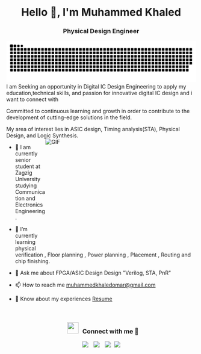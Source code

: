 <h1 align="center">Hello 👋, I'm Muhammed Khaled</h1>
<h3 align="center">Physical Design Engineer </h3>

<div align="center">
  <a href="https://github.com/MuhammedMado/">
  <img  src="https://github.com/1999AZZAR/1999AZZAR/blob/main/resources/img/grid-snake.svg"
       alt="snake" /></a>
</div>
<div size='20px'> I am Seeking an opportunity in Digital IC Design Engineering to apply my education,technical skills, and passion for innovative digital IC design and i want to connect with
</div>
<p></p>
<div size='20px'> Committed to continuous learning and growth in order to contribute to the development of cutting-edge solutions in the field.
</div>
<p></p>
<div size='20px'> My area of interest lies in ASIC design, Timing analysis(STA), Physical Design, and Logic Synthesis.
</div>


<a target="_blank" align="center">
    <a href="https://www.linkedin.com/in/muhammed-mado/">

  <img align="right" top="500" height="300" width="400" alt="GIF" src="https://media.giphy.com/media/xUPGGu9zmB3gYjxzdC/giphy.gif">
 
</a>

- 🔭 I am currently senior student at Zagzig University studying Communication and Electronics Engineering.

- 🌱 I’m currently learning physical verification , Floor planning , Power planning , Placement , Routing and chip finishing.

- 💬  Ask me about FPGA/ASIC Design Design "Verilog, STA, PnR"

- 📫 How to reach me muhammedkhaledomar@gmail.com

- 📄 Know about my experiences <a href="https://bit.ly/MadoResume">Resume</a>
<br/>
<h3 align="center" >   <a style="margin-left: 10px;" target="_blank" href="https://github.com/MuhammedMado/">
          <img src="https://media.giphy.com/media/iY8CRBdQXODJSCERIr/giphy.gif" width="30" height="30" style="margin-right: 10px;"></a>Connect with me 🤝 </h3>

<p></p>

<p align="center">

 <div align="center"  class="icons-social" style="margin-left: 10px;">
        <a style="margin-left: 10px;"  target="_blank" href="https://www.linkedin.com/in/muhammed-mado/">
      <img src="https://img.icons8.com/doodle/40/000000/linkedin--v2.png"></a>
        <a style="margin-left: 10px;" target="_blank" href="https://github.com/MuhammedMado/">
          <img src="https://img.icons8.com/doodle/40/000000/github--v1.png"></a>
        <a style="margin-left: 10px;" target="_blank" href="https://www.facebook.com/MuhammedMaDo0/">
    <img src="https://img.icons8.com/doodle/40/000000/facebook--v1.png"></a>
    <a style="margin-left: 5px;" target="_blank" href="https://bit.ly/MadoResume">
          <img src="https://img.icons8.com/plasticine/0.5x/resume.png" ></a>
      </div>

</p>
